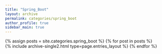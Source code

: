 ```yaml
---
title: "Spring_Boot"
layout: archive
permalink: categories/spring_boot
author_profile: true
sidebar_main: true
---
```



{% assign posts = site.categories.spring_boot %}
{% for post in posts %} {% include archive-single2.html type=page.entries_layout %} {% endfor %}